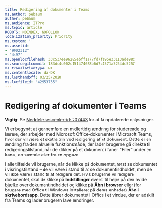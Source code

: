 ```yaml
---
title: Redigering af dokumenter i Teams
ms.author: pebaum
author: pebaum
ms.audience: ITPro
ms.topic: article
ROBOTS: NOINDEX, NOFOLLOW
localization_priority: Priority
ms.custom: ''
ms.assetid:
- "9002312"
- "4497"
ms.openlocfilehash: 33c537ee96285ebff1877fd7fe95e33113ade98c
ms.sourcegitcommit: 183dc4c002c151474628b6d7c4571a5264dc5257
ms.translationtype: HT
ms.contentlocale: da-DK
ms.lasthandoff: 03/25/2020
ms.locfileid: "42953755"
---
```

# <a name="editing-documents-in-teams"></a>Redigering af dokumenter i Teams

**Vigtig**: Se [Meddelelsescenter-id: 207443](https://admin.microsoft.com/Adminportal/Home?source=applauncher#MessageCenter?id=MC207443) for at få opdaterede oplysninger. 

Vi er begyndt at gennemføre en midlertidig ændring for studerende og lærere, der arbejder med Microsoft Office-dokumenter i Microsoft Teams, hvor der vil være et ekstra trin ved redigering af et dokument. Dette er en ændring fra den aktuelle funktionsmåde, der lader brugerne gå direkte til redigeringstilstand, når de klikker på et dokument i fanen "Filer" under en kanal, en samtale eller fra en opgave.

I alle tilfælde vil brugerne, når de klikke på dokumentet, først se dokumentet i visningstilstand – de vil være i stand til at se dokumentindholdet, men de vil ikke være i stand til at redigere det. Hvis brugerne vil redigere dokumentet, skal de klikke på **Indstillinger** øverst til højre på den hvide bjælke over dokumentindholdet og klikke på **Åbn i browser** eller (for brugere med Office til Windows installeret på deres enheder) **Åbn i skrivebordsapp**. Dette åbner dokumentet i Office i et vindue, der er adskilt fra Teams og lader brugeren lave ændringer.
